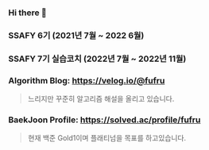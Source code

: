 ### Hi there 👋
### SSAFY 6기 (2021년 7월 ~ 2022 6월)
### SSAFY 7기 실습코치 (2022년 7월 ~ 2022년 11월)

### Algorithm Blog: https://velog.io/@fufru
>느리지만 꾸준히 알고리즘 해설을 올리고 있습니다.
### BaekJoon Profile: https://solved.ac/profile/fufru
>현재 백준 Gold1이며 플래티넘을 목표를 하고있습니다.
<!--
**Pinako-Ana/Pinako-Ana** is a ✨ _special_ ✨ repository because its `README.md` (this file) appears on your GitHub profile.

Here are some ideas to get you started:

- 🔭 I’m currently working on ...
- 🌱 I’m currently learning ...
- 👯 I’m looking to collaborate on ...
- 🤔 I’m looking for help with ...
- 💬 Ask me about ...
- 📫 How to reach me: ...
- 😄 Pronouns: ...
- ⚡ Fun fact: ...
-->

